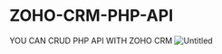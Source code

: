 # ZOHO-CRM-PHP-API
YOU CAN CRUD PHP API WITH ZOHO CRM
![Untitled](https://user-images.githubusercontent.com/122365233/229768663-d78de2a1-591a-4e6c-9b9c-5a90fbad6564.png)
